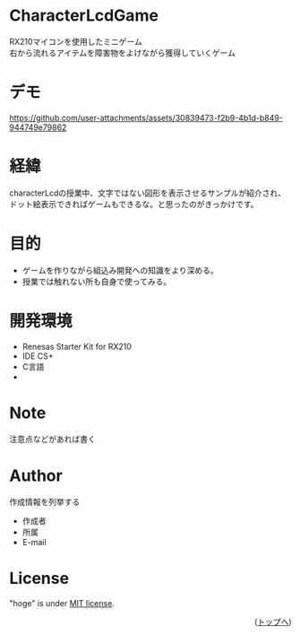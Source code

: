 # CharacterLcdGame
RX210マイコンを使用したミニゲーム<br>
右から流れるアイテムを障害物をよけながら獲得していくゲーム
# デモ

https://github.com/user-attachments/assets/30839473-f2b9-4b1d-b849-944749e79862

# 経緯
characterLcdの授業中、文字ではない図形を表示させるサンプルが紹介され、<br>
ドット絵表示できればゲームもできるな。と思ったのがきっかけです。<br>

# 目的
* ゲームを作りながら組込み開発への知識をより深める。<br>
* 授業では触れない所も自身で使ってみる。<br>
# 開発環境

* Renesas Starter Kit for RX210
* IDE CS+
* C言語
* 
# Note

注意点などがあれば書く

# Author

作成情報を列挙する

* 作成者
* 所属
* E-mail

# License

"hoge" is under [MIT license](https://en.wikipedia.org/wiki/MIT_License).

<p align="right">(<a href="#top">トップへ</a>)</p>
